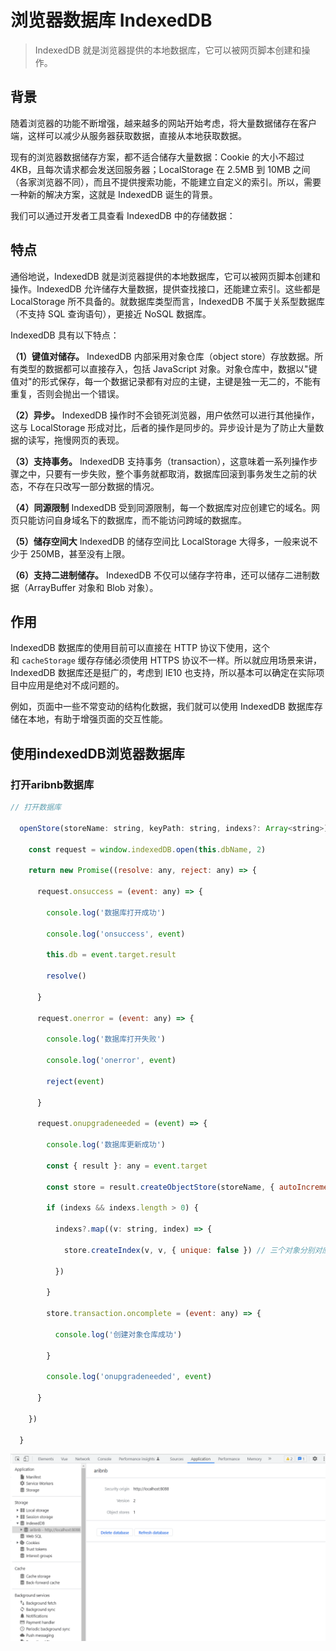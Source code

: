 # 浏览器数据库 IndexedDB

> IndexedDB 就是浏览器提供的本地数据库，它可以被网页脚本创建和操作。

## 背景

随着浏览器的功能不断增强，越来越多的网站开始考虑，将大量数据储存在客户端，这样可以减少从服务器获取数据，直接从本地获取数据。

现有的浏览器数据储存方案，都不适合储存大量数据：Cookie 的大小不超过4KB，且每次请求都会发送回服务器；LocalStorage 在 2.5MB 到 10MB 之间（各家浏览器不同），而且不提供搜索功能，不能建立自定义的索引。所以，需要一种新的解决方案，这就是 IndexedDB 诞生的背景。

我们可以通过开发者工具查看 IndexedDB 中的存储数据：

## 特点

通俗地说，IndexedDB 就是浏览器提供的本地数据库，它可以被网页脚本创建和操作。IndexedDB 允许储存大量数据，提供查找接口，还能建立索引。这些都是 LocalStorage 所不具备的。就数据库类型而言，IndexedDB 不属于关系型数据库（不支持 SQL 查询语句），更接近 NoSQL 数据库。

IndexedDB 具有以下特点：

**（1）键值对储存。** IndexedDB 内部采用对象仓库（object store）存放数据。所有类型的数据都可以直接存入，包括 JavaScript 对象。对象仓库中，数据以"键值对"的形式保存，每一个数据记录都有对应的主键，主键是独一无二的，不能有重复，否则会抛出一个错误。

**（2）异步。** IndexedDB 操作时不会锁死浏览器，用户依然可以进行其他操作，这与 LocalStorage 形成对比，后者的操作是同步的。异步设计是为了防止大量数据的读写，拖慢网页的表现。

**（3）支持事务。** IndexedDB 支持事务（transaction），这意味着一系列操作步骤之中，只要有一步失败，整个事务就都取消，数据库回滚到事务发生之前的状态，不存在只改写一部分数据的情况。

**（4）同源限制** IndexedDB 受到同源限制，每一个数据库对应创建它的域名。网页只能访问自身域名下的数据库，而不能访问跨域的数据库。

**（5）储存空间大** IndexedDB 的储存空间比 LocalStorage 大得多，一般来说不少于 250MB，甚至没有上限。

**（6）支持二进制储存。** IndexedDB 不仅可以储存字符串，还可以储存二进制数据（ArrayBuffer 对象和 Blob 对象）。

## 作用

IndexedDB 数据库的使用目前可以直接在 HTTP 协议下使用，这个和 `cacheStorage` 缓存存储必须使用 HTTPS 协议不一样。所以就应用场景来讲，IndexedDB 数据库还是挺广的，考虑到 IE10 也支持，所以基本可以确定在实际项目中应用是绝对不成问题的。

例如，页面中一些不常变动的结构化数据，我们就可以使用 IndexedDB 数据库存储在本地，有助于增强页面的交互性能。


## 使用indexedDB浏览器数据库

### 打开aribnb数据库

```javascript
// 打开数据库

  openStore(storeName: string, keyPath: string, indexs?: Array<string>) {

    const request = window.indexedDB.open(this.dbName, 2)

    return new Promise((resolve: any, reject: any) => {

      request.onsuccess = (event: any) => {

        console.log('数据库打开成功')

        console.log('onsuccess', event)

        this.db = event.target.result

        resolve()

      }

      request.onerror = (event: any) => {

        console.log('数据库打开失败')

        console.log('onerror', event)

        reject(event)

      }

      request.onupgradeneeded = (event) => {

        console.log('数据库更新成功')

        const { result }: any = event.target

        const store = result.createObjectStore(storeName, { autoIncrement: true, keyPath })

        if (indexs && indexs.length > 0) {

          indexs?.map((v: string, index) => {

            store.createIndex(v, v, { unique: false }) // 三个对象分别对应 索引名称、 索引属性、 配置对象

          })

        }

        store.transaction.oncomplete = (event: any) => {

          console.log('创建对象仓库成功')

        }

        console.log('onupgradeneeded', event)

      }

    })

  }

```

![upgit_20220627_1656325926.png](https://raw.githubusercontent.com/elfecho/upgit-pic/master/2022/06/upgit_20220627_1656325926.png)

### 